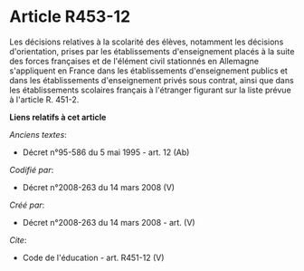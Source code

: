 # Article R453-12

Les décisions relatives à la scolarité des élèves, notamment les décisions d'orientation, prises par les établissements
d'enseignement placés à la suite des forces françaises et de l'élément civil stationnés en Allemagne s'appliquent en France
dans les établissements d'enseignement publics et dans les établissements d'enseignement privés sous contrat, ainsi que dans
les établissements scolaires français à l'étranger figurant sur la liste prévue à l'article R. 451-2.

**Liens relatifs à cet article**

_Anciens textes_:

  - Décret n°95-586 du 5 mai 1995 - art. 12 (Ab)

_Codifié par_:

  - Décret n°2008-263 du 14 mars 2008 (V)

_Créé par_:

  - Décret n°2008-263 du 14 mars 2008 - art. (V)

_Cite_:

  - Code de l'éducation - art. R451-12 (V)
